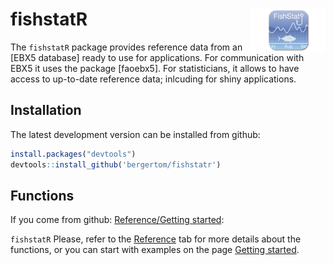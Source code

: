 
# fishstatR <img src="man/figures/FishStat.png" align="right" alt="" width="120" />

The `fishstatR` package provides reference data from an \[EBX5 database\] ready to use for applications. For communication with EBX5 it uses the package \[faoebx5\]. For statisticians, it allows to have access to up-to-date reference data; inlcuding for shiny applications.

## Installation

The latest development version can be installed from github:

``` r
install.packages("devtools")
devtools::install_github('bergertom/fishstatr')
```

## Functions

If you come from github: [Reference/Getting started](https://bergertom.github.io/fishstatr/):

`fishstatR` Please, refer to the [Reference](reference/index.html) tab for more details about the functions, or you can start with examples on the page [Getting started](articles/fishstatr.html).

